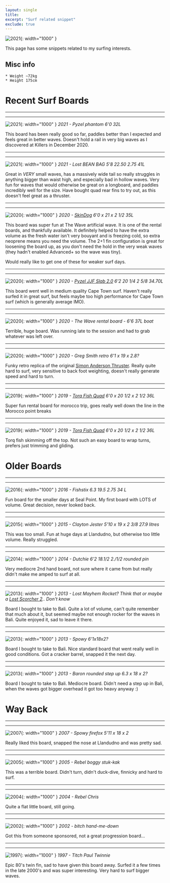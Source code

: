 ```yaml
---
layout: single
title: 
excerpt: "Surf related snippet"
exclude: true
---
```


![2021](/assets/photos/surfing/2021-3.jpg){: width="1000" }


This page has some snippets related to my surfing interests.

## Misc info
```
* Weight ~72kg 
* Height 175cm
```



# Recent Surf Boards



---
---
![2021](/assets/photos/surfing/2021-2.png){: width="1000" }
_2021 - Pyzel phantom 6'0 32L_

This board has been really good so far, paddles better than I expected and feels great in better waves. Doesn't hold a rail in very big waves as I discovered at Killers in December 2020.


---
---
![2021](/assets/photos/surfing/2021.png){: width="1000" }
_2021 - Lost BEAN BAG 5'8  22.50  2.75  41L_

Great in _VERY_ small waves, has a massively wide tail so really struggles in anything bigger than waist high, and especially bad in hollow waves. Very fun for waves that would otherwise be great on a longboard, and paddles incredibly well for the size. Have bought quad rear fins to try out, as this doesn't feel great as a thruster.

---
---
![2020](/assets/photos/surfing/2020.png){: width="1000" }
_2020 - [SkinDog](https://www.instagram.com/p/B31uGI-HlaI/) 6'0 x 21 x 2 1/2 35L_

This board was super fun at The Wave artificial wave. It is one of the rental boards, and thankfully available. It definitely helped to have the extra volume as the fresh water isn't very bouyant and is freezing cold, so extra neoprene means you need the volume.
The 2+1 fin configuration is great for loosening the board up, as you don't need the hold in the very weak waves (they hadn't enabled Advanced+ so the wave was tiny).

Would really like to get one of these for weaker surf days.

	
---
---
![2020](/assets/photos/surfing/2020-3.jpg){: width="1000" }
_2020 - [Pyzel JJF Slab 2.0](https://www.pyzelsurfboards.com/index.php?page=surfboard-details&id=535) 6'2	20 1/4	2 5/8	34.70L_

This board went well in medium quality Cape Town surf. Haven't really surfed it in great surf, but feels maybe too high performance for Cape Town surf (which is generally average IMO).

---
---
![2020](/assets/photos/surfing/2020-2.png){: width="1000" }
_2020 - The Wave rental board - 6'6 37L boat_

Terrible, huge board. Was running late to the session and had to grab whatever was left over.

---
---
![2020](/assets/photos/surfing/2020-4.jpg){: width="1000" }
_2020 - Greg Smith retro 6'1 x 19 x 2.8?_

Funky retro replica of the original [Simon Anderson Thruster](https://surfsimply.com/surfboards/the-history-of-surfboard-design-simon-anderson-and-the-thruster/). Really quite hard to surf, very sensitive to back foot weighting, doesn't really generate speed and hard to turn. 

---
---
![2019](/assets/photos/surfing/2019.png){: width="1000" }
_2019 - [Torq Fish Quad](https://www.torq-surfboards.com/tec-fish.html) 6'0 x 20 1/2 x 2 1/2 	36L_

Super fun rental board for morocco trip, goes really well down the line in the Morocco point breaks

---
---
![2019](/assets/photos/surfing/2019-2.png){: width="1000" }
_2019 - [Torq Fish Quad](https://www.torq-surfboards.com/tec-fish.html) 6'0 x 20 1/2 x 2 1/2 	36L_

Torq fish skimming off the top. Not such an easy board to wrap turns, prefers just trimming and gliding.


# Older Boards
---
---
![2016](/assets/photos/surfing/2016.png){: width="1000" }
_2016 - Fishstix 6.3 19.5 2.75 34 L_

Fun board for the smaller days at Seal Point. My first board with LOTS of volume. Great decision, never looked back.

---
---
![2015](/assets/photos/surfing/2015-2.jpg){: width="1000" }
_2015 - Clayton Jester 5'10 x 19 x 2 3/8  27.9 litres_

This was too small. Fun at huge days at Llandudno, but otherwise too little volume. Really struggled. 

---
---
![2014](/assets/photos/surfing/2014.jpg){: width="1000" }
_2014 - Dutchie 6’2 18.1/2 2./1/2 rounded pin_

Very mediocre 2nd hand board, not sure where it came from but really didn't make me amped to surf at all.

---
---
![2013](/assets/photos/surfing/2013.jpg){: width="1000" }
_2013 - Lost Mayhem Rocket? Think that or maybe a [Lost Scorcher 2](https://www.lostsurfboards.com.au/surfboards/sub-scorcher-2-single-wing-swallow).. Don't know_

Board I bought to take to Bali. Quite a lot of volume, can't quite remember that much about it, but seemed maybe not enough rocker for the waves in Bali. Quite enjoyed it, sad to leave it there.


---
---
![2013](/assets/photos/surfing/2013-2.png){: width="1000" }
_2013 - Spowy 6'1x18x2?_

Board I bought to take to Bali. Nice standard board that went really well in good conditions. Got a cracker barrel, snapped it the next day.

---
---
![2013](/assets/photos/surfing/2013-2.jpg){: width="1000" }
_2013 - Baron rounded step up 	6.3 x 18 x 2?_

Board I bought to take to Bali. Mediocre board. Didn't need a step up in Bali, when the waves got bigger overhead it got too heavy anyway :)


# Way Back
---
---
![2007](/assets/photos/surfing/2007.jpg){: width="1000" }
_2007 - Spowy firefox 5’11 x 18 x 2_

Really liked this board, snapped the nose at Llandudno and was pretty sad.

---
---
![2005](/assets/photos/surfing/2005.png){: width="1000" }
_2005 - Rebel boggy stuk-kak_

This was a terrible board. Didn't turn, didn't duck-dive, finnicky and hard to surf.

---
---
![2004](/assets/photos/surfing/2004.jpg){: width="1000" }
_2004 - Rebel Chris_

Quite a flat little board, still going.

---
---
![2002](/assets/photos/surfing/2002.png){: width="1000" }
_2002 - bitch hand-me-down_

Got this from someone sponsored, not a great progression board...

---
---
![1997](/assets/photos/surfing/1997.png){: width="1000" }
_1997 - Titch Paul Twinnie_

Epic 80's twin fin, sad to have given this board away. Surfed it a few times in the late 2000's and was super interesting. Very hard to surf bigger waves.